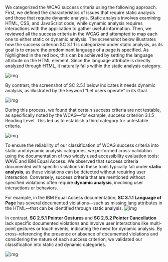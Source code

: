 We categorized the WCAG success criteria using the following approach. First, we defined the characteristics of issues that require static analysis and those that require dynamic analysis. Static analysis involves examining HTML, CSS, and JavaScript code, while dynamic analysis requires interactions with the application to gather useful information. Then, we reviewed all the success criteria in the WCAG and attempted to map each one to either static or dynamic analysis. The screenshot below illustrates how the success criterion SC 3.1.1 is categorized under static analysis, as its goal is to ensure the predominant language of a page is specified. As highlighted in the red box, this can be achieved by setting the language attribute on the HTML element. Since the language attribute is directly analyzed through HTML, it naturally falls within the static analysis category.

![img](https://lh7-rt.googleusercontent.com/docsz/AD_4nXe4HUPv_5Tfx1INfQqSLemKp7p1jHAWlOiY9jOG5WqJy-aLg02J243jdZhDx_wGTH3KvmrdFxotKxahg6KJ1LM5w24ZWAD3KNxz8-wViGtes3tgCY91RqDk1nEkFgYxCsWkqbRVLA?key=mx2ET2eS5ycclHd4oSNJdiI6)



By contrast, the screenshot of SC 2.5.1 below indicates it needs dynamic analysis, as illustrated by the keyword “Let users operate” in its Goal.

![img](https://lh7-rt.googleusercontent.com/docsz/AD_4nXfD7VLor9BEpiHTmrccJ02Q2e217vONUsvo9yzoNj0p4yHJ71Gj33hiZZMH3HBaShng9tBRHHdM-DDAvYlsepfT8y2CIEmxTHm4KTda0DztcDNiFhOIN7z2769t7decMLWFZWxnTA?key=mx2ET2eS5ycclHd4oSNJdiI6)



During this process, we found that certain success criteria are not testable, as specifically noted by the WCAG—for example, success criterion 3.1.5 Reading Level. This led us to establish a third category for untestable criteria. 

![img](https://lh7-rt.googleusercontent.com/docsz/AD_4nXd8vT6bGpeadpL-YLZfSwkRl0qu-Ty_eKeR6-w5E51LIfr2lAumSwxVxMGQmhYc2JFErzYhy272FZBsRMri_lR5GFGAHDq1N_35scA5hq45JhWRd_W9LJvolW6cOoxYvPGyC6j7?key=mx2ET2eS5ycclHd4oSNJdiI6)



To ensure the reliability of our classification of WCAG success criteria into static and dynamic analysis categories, we performed cross-validation using the documentation of two widely used accessibility evaluation tools: WAVE and IBM Equal Access. We observed that success criteria documented with specific violations in these tools typically fall under **static analysis**, as these violations can be detected without requiring user interaction. Conversely, success criteria that are mentioned without specified violations often require **dynamic analysis**, involving user interactions or behaviors.

For example, in the IBM Equal Access documentation, **SC 3.1.1 Language of Page** has several documented violations—such as missing lang attributes in the HTML—that can be identified through static analysis. ![img](https://lh7-rt.googleusercontent.com/docsz/AD_4nXcZxZfHAK7yvTzt39fbh51V631uBluqlkRdYy5RZyQs_et1avMDaozqrM3BJ2Cq7g0BC-2tepUjs6wATsCpz8WtpJR0NU0HBKXi55bF9tA_q24IWky64-8WrZhgqCtE6RHWMSKklw?key=mx2ET2eS5ycclHd4oSNJdiI6)



In contrast, **SC 2.5.1 Pointer Gestures** and **SC 2.5.2 Pointer Cancellation** lack specific documented violations and involve user interactions like multi-point gestures or touch events, indicating the need for dynamic analysis. By cross-referencing the presence or absence of documented violations and considering the nature of each success criterion, we validated our classification into static and dynamic categories.

![img](https://lh7-rt.googleusercontent.com/docsz/AD_4nXcpF2f5ax5KzZJ8gDcSUPY-5YP7Mk-rAGxL-spcmvFDaDvGFlvzHSsjyLya0msDfGTLIOdPMcTP_UeAbQknRBIFAJbadT6tAHrLwr2kddZ09BhVwffiJmkyGDm2anxZp2Lkf5DHZg?key=mx2ET2eS5ycclHd4oSNJdiI6)